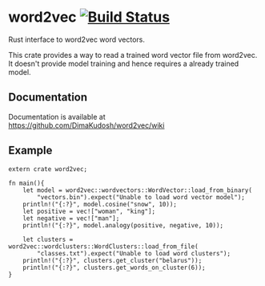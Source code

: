 # word2vec [![Build Status](https://travis-ci.org/DimaKudosh/word2vec.svg?branch=master)](https://travis-ci.org/DimaKudosh/word2vec)

Rust interface to word2vec word vectors.

This crate provides a way to read a trained word vector file from word2vec.
It doesn't provide model training and hence requires a already trained model.


## Documentation
Documentation is available at https://github.com/DimaKudosh/word2vec/wiki

## Example

```
extern crate word2vec;

fn main(){
	let model = word2vec::wordvectors::WordVector::load_from_binary(
		"vectors.bin").expect("Unable to load word vector model");
	println!("{:?}", model.cosine("snow", 10));
	let positive = vec!["woman", "king"];
	let negative = vec!["man"];
	println!("{:?}", model.analogy(positive, negative, 10));
	
	let clusters = word2vec::wordclusters::WordClusters::load_from_file(
		"classes.txt").expect("Unable to load word clusters");
	println!("{:?}", clusters.get_cluster("belarus"));
	println!("{:?}", clusters.get_words_on_cluster(6));
}
```
